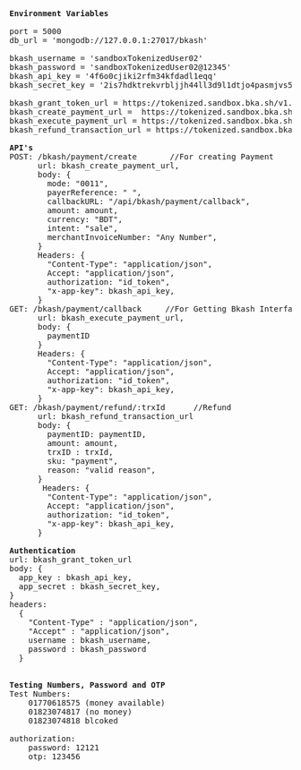 <pre>
<b>Environment Variables</b>

port = 5000
db_url = 'mongodb://127.0.0.1:27017/bkash'

bkash_username = 'sandboxTokenizedUser02'
bkash_password = 'sandboxTokenizedUser02@12345'
bkash_api_key = '4f6o0cjiki2rfm34kfdadl1eqq'
bkash_secret_key = '2is7hdktrekvrbljjh44ll3d9l1dtjo4pasmjvs5vl5qr3fug4b'

bkash_grant_token_url = https://tokenized.sandbox.bka.sh/v1.2.0-beta/tokenized/checkout/token/grant
bkash_create_payment_url =  https://tokenized.sandbox.bka.sh/v1.2.0-beta/tokenized/checkout/create
bkash_execute_payment_url = https://tokenized.sandbox.bka.sh/v1.2.0-beta/tokenized/checkout/execute
bkash_refund_transaction_url = https://tokenized.sandbox.bka.sh/v1.2.0-beta/tokenized/checkout/payment/refund

<b>API's</b>
POST: <BaseURL>/bkash/payment/create       //For creating Payment
      url: bkash_create_payment_url,
      body: {
        mode: "0011",
        payerReference: " ",
        callbackURL: "<BaseURL>/api/bkash/payment/callback",
        amount: amount,
        currency: "BDT",
        intent: "sale",
        merchantInvoiceNumber: "Any Number",
      }
      Headers: {
        "Content-Type": "application/json",
        Accept: "application/json",
        authorization: "id_token",
        "x-app-key": bkash_api_key,
      }
GET: <BaseURL>/bkash/payment/callback     //For Getting Bkash Interface
      url: bkash_execute_payment_url,
      body: {
        paymentID
      }
      Headers: {
        "Content-Type": "application/json",
        Accept: "application/json",
        authorization: "id_token",
        "x-app-key": bkash_api_key,
      }
GET: <BaseURL>/bkash/payment/refund/:trxId      //Refund
      url: bkash_refund_transaction_url
      body: {
        paymentID: paymentID,
        amount: amount,
        trxID : trxId,
        sku: "payment",
        reason: "valid reason",
      }
       Headers: {
        "Content-Type": "application/json",
        Accept: "application/json",
        authorization: "id_token",
        "x-app-key": bkash_api_key,
      }

<b>Authentication</b>
url: bkash_grant_token_url
body: {
  app_key : bkash_api_key,
  app_secret : bkash_secret_key,
}
headers: 
  {
    "Content-Type" : "application/json",
    "Accept" : "application/json",
    username : bkash_username,
    password : bkash_password
  }


<b>Testing Numbers, Password and OTP</b>
Test Numbers: 
	01770618575 (money available)
	01823074817 (no money)
	01823074818 blcoked

authorization:
	password: 12121
	otp: 123456
	
</pre>
